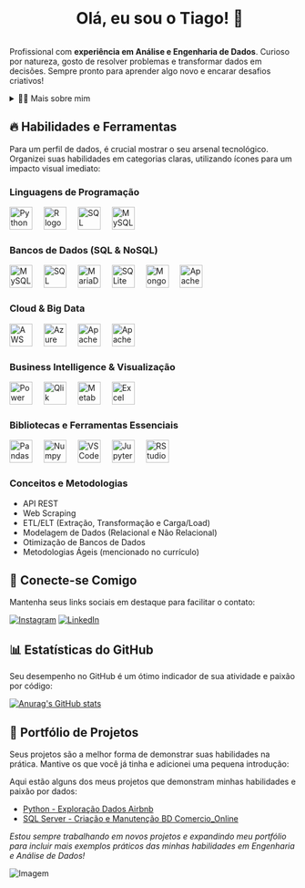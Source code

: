 <!--título-->
<div id="user-content-toc">
  <ul align="center">
    <summary><h1 style="display: inline-block">Olá, eu sou o Tiago! 👋</h1></summary>
</div>

<!-- Sobre Mim -->
<!-- Sobre Mim -->
<p>
  Profissional com <strong>experiência em Análise e Engenharia de Dados</strong>. Curioso por natureza, gosto de resolver problemas e transformar dados em decisões. Sempre pronto para aprender algo novo e encarar desafios criativos!<br>
</p>

<!-- Dropdown para mais detalhes -->
<details>
  <summary>👨‍💻 Mais sobre mim</summary>
  <p>
    - �� Tenho 31 anos e sou de Salvador-Ba. Sou um entusiasta por tecnologia e adoro desvendar padrões e histórias escondidas nos dados.
    - ⚡ Nos meus momentos de lazer, gosto de mergulhar em uma boa leitura (seja um livro, jornais ou relatórios de resultados de empresas), assistir filmes e, claro, jogar! \o/
  </p>
</details>

<!-- Habilidades e Ferramentas -->
## 🔥 Habilidades e Ferramentas

Para um perfil de dados, é crucial mostrar o seu arsenal tecnológico. Organizei suas habilidades em categorias claras, utilizando ícones para um impacto visual imediato:

### Linguagens de Programação
<div align="left">
  <img src="https://cdn.jsdelivr.net/gh/devicons/devicon/icons/python/python-original.svg" height="40" alt="Python logo" />
  <img width="12" />
  <img src="https://cdn.jsdelivr.net/gh/devicons/devicon/icons/r/r-original.svg" height="40" alt="R logo" />
  <img width="12" />
  <img src="https://cdn.jsdelivr.net/gh/devicons/devicon/icons/sqlserver/sqlserver-original.svg" height="40" alt="SQL Server logo" />
  <img width="12" />
  <img src="https://cdn.jsdelivr.net/gh/devicons/devicon/icons/mysql/mysql-original.svg" height="40" alt="MySQL logo" />
</div>

### Bancos de Dados (SQL & NoSQL)
<div align="left">
  <img src="https://cdn.jsdelivr.net/gh/devicons/devicon/icons/mysql/mysql-original.svg" height="40" alt="MySQL logo" />
  <img width="12" />
  <img src="https://cdn.jsdelivr.net/gh/devicons/devicon/icons/sqlserver/sqlserver-original.svg" height="40" alt="SQL Server logo" />
  <img width="12" />
  <img src="https://cdn.jsdelivr.net/gh/devicons/devicon/icons/mariadb/mariadb-original.svg" height="40" alt="MariaDB logo" />
  <img width="12" />
  <img src="https://cdn.jsdelivr.net/gh/devicons/devicon/icons/sqlite/sqlite-original.svg" height="40" alt="SQLite logo" />
  <img width="12" />
  <img src="https://cdn.jsdelivr.net/gh/devicons/devicon/icons/mongodb/mongodb-original.svg" height="40" alt="MongoDB logo" />
  <img width="12" />
  <img src="https://cdn.jsdelivr.net/gh/devicons/devicon/icons/apachecassandra/apachecassandra-original.svg" height="40" alt="Apache Cassandra logo" />
</div>

### Cloud & Big Data
<div align="left">
  <img src="https://cdn.jsdelivr.net/gh/devicons/devicon/icons/amazonwebservices/amazonwebservices-original.svg" height="40" alt="AWS logo" />
  <img width="12" />
  <img src="https://cdn.jsdelivr.net/gh/devicons/devicon/icons/azure/azure-original.svg" height="40" alt="Azure logo" />
  <img width="12" />
  <img src="https://cdn.jsdelivr.net/gh/devicons/devicon/icons/apachespark/apachespark-original.svg" height="40" alt="Apache Spark logo" />
  <img width="12" />
  <img src="https://cdn.jsdelivr.net/gh/devicons/devicon/icons/apacheairflow/apacheairflow-original.svg" height="40" alt="Apache Airflow logo" />
</div>

### Business Intelligence & Visualização
<div align="left">
  <img src="https://cdn.jsdelivr.net/gh/devicons/devicon/icons/powerbi/powerbi-plain.svg" height="40" alt="Power BI logo" />
  <img width="12" />
  <img src="https://img.shields.io/badge/Qlik-009845?style=for-the-badge&logo=qlik&logoColor=white" height="40" alt="Qlik logo" />
  <img width="12" />
  <img src="https://img.shields.io/badge/Metabase-5022C3?style=for-the-badge&logo=metabase&logoColor=white" height="40" alt="Metabase logo" />
  <img width="12" />
  <img src="https://cdn.jsdelivr.net/gh/devicons/devicon/icons/excel/excel-plain.svg" height="40" alt="Excel logo" />
</div>

### Bibliotecas e Ferramentas Essenciais
<div align="left">
  <img src="https://cdn.jsdelivr.net/gh/devicons/devicon/icons/pandas/pandas-original.svg" height="40" alt="Pandas logo" />
  <img width="12" />
  <img src="https://cdn.jsdelivr.net/gh/devicons/devicon/icons/numpy/numpy-original.svg" height="40" alt="Numpy logo" />
  <img width="12" />
  <img src="https://cdn.jsdelivr.net/gh/devicons/devicon/icons/vscode/vscode-original.svg" height="40" alt="VS Code logo" />
  <img width="12" />
  <img src="https://cdn.jsdelivr.net/gh/devicons/devicon/icons/jupyter/jupyter-original.svg" height="40" alt="Jupyter logo" />
  <img width="12" />
  <img src="https://cdn.jsdelivr.net/gh/devicons/devicon/icons/rstudio/rstudio-original.svg" height="40" alt="RStudio logo" />
</div>

### Conceitos e Metodologias
- API REST
- Web Scraping
- ETL/ELT (Extração, Transformação e Carga/Load)
- Modelagem de Dados (Relacional e Não Relacional)
- Otimização de Bancos de Dados
- Metodologias Ágeis (mencionado no currículo)

<!-- Links -->
## 🔗 Conecte-se Comigo

Mantenha seus links sociais em destaque para facilitar o contato:

[![Instagram](https://img.shields.io/badge/Instagram-E4405F?style=for-the-badge&logo=instagram&logoColor=white)](https://www.instagram.com/gomes_ti23/)
[![LinkedIn](https://img.shields.io/badge/LinkedIn-0077B5?style=for-the-badge&logo=linkedin&logoColor=white)](https://www.linkedin.com/in/tiago-gomes-759a42226/)

<!-- GithubStats -->
## 📊 Estatísticas do GitHub

Seu desempenho no GitHub é um ótimo indicador de sua atividade e paixão por código:

[![Anurag's GitHub stats](https://github-readme-stats.vercel.app/api?username=gomes-ti23&show_icons=true&theme=gotham)](https://github.com/gomes-ti23/github-readme-stats)

<!-- Portfolio -->
## 🚀 Portfólio de Projetos

Seus projetos são a melhor forma de demonstrar suas habilidades na prática. Mantive os que você já tinha e adicionei uma pequena introdução:

Aqui estão alguns dos meus projetos que demonstram minhas habilidades e paixão por dados:

- [Python - Exploração Dados Airbnb](https://github.com/gomes-ti23/Projeto_Python/blob/main/Análise_Dados_Airbnb_Los_Angeles_2023.ipynb)
- [SQL Server - Criação e Manutenção BD Comercio_Online](https://github.com/gomes-ti23/SQL_Comercio_Online)

_Estou sempre trabalhando em novos projetos e expandindo meu portfólio para incluir mais exemplos práticos das minhas habilidades em Engenharia e Análise de Dados!_

<!-- GIF -->
<p align="left">
  <img align="center" src="https://github.com/VariableBee/VariableBee/assets/77739311/4e9f41af-6b57-49a7-b15a-74322e96b4d7" alt="Imagem">
</p>
